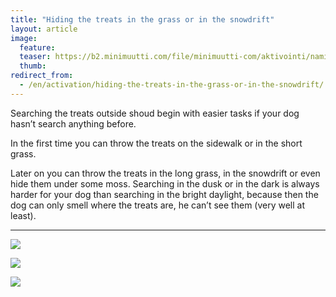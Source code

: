 ```yaml
---
title: "Hiding the treats in the grass or in the snowdrift"
layout: article
image:
  feature:
  teaser: https://b2.minimuutti.com/file/minimuutti-com/aktivointi/namien-piilotus-ruohikkoon-tai-lumihankeen/DSC23956-245px.jpg
  thumb:
redirect_from:
  - /en/activation/hiding-the-treats-in-the-grass-or-in-the-snowdrift/
---
```


Searching the treats outside shoud begin with easier tasks if your dog hasn’t search anything before.

In the first time you can throw the treats on the sidewalk or in the short grass.

Later on you can throw the treats in the long grass, in the snowdrift or even hide them under some moss.
Searching in the dusk or in the dark is always harder for your dog than searching in the bright daylight, because then the dog can only smell where the treats are, he can’t see them (very well at least).

---

[![](https://b2.minimuutti.com/file/minimuutti-com/aktivointi/namien-piilotus-ruohikkoon-tai-lumihankeen/DSC23956_2-800px.jpg)](https://dl.dropboxusercontent.com/sh/ea1wtnz7z734o12/AAB_tRoRrBfDq7I7AdEb4w_xa/aktivointi/namien-piilotus-ruohikkoon-tai-lumihankeen/DSC23956_2.jpg)

[![](https://b2.minimuutti.com/file/minimuutti-com/aktivointi/namien-piilotus-ruohikkoon-tai-lumihankeen/DSC23983_2-800px.jpg)](https://dl.dropboxusercontent.com/sh/ea1wtnz7z734o12/AACtTCK3wRxoCR43oUP6PTcPa/aktivointi/namien-piilotus-ruohikkoon-tai-lumihankeen/DSC23983_2.jpg)

[![](https://b2.minimuutti.com/file/minimuutti-com/aktivointi/namien-piilotus-ruohikkoon-tai-lumihankeen/DSC27428_2-800px.jpg)](https://dl.dropboxusercontent.com/sh/ea1wtnz7z734o12/AAAfYJUIihNkK9Ks3Xao1TtLa/aktivointi/namien-piilotus-ruohikkoon-tai-lumihankeen/DSC27428_2.jpg)
